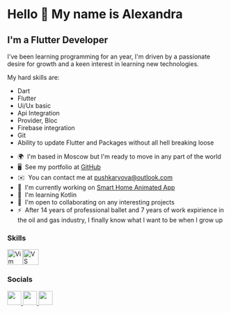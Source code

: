 Hello 👋 My name is Alexandra
==========================

I'm a Flutter Developer
-----------------------

I've been learning programming for an year, I'm driven by a passionate desire for growth and a keen interest in learning new technologies. 

My hard skills are: 
- Dart
- Flutter
- Ui/Ux basic 
- Api Integration
- Provider, Bloc
- Firebase integration
- Git
- Ability to update Flutter and Packages without all hell breaking loose

* 🌍  I'm based in Moscow but I'm ready to move in any part of the world
* 🖥️  See my portfolio at [GitHub](http://https://github.com/Alexaneva?tab=repositories)
* ✉️  You can contact me at [pushkaryova@outlook.com](mailto:pushkaryova@outlook.com)
* 🚀  I'm currently working on [Smart Home Animated App](http://https://github.com/Alexaneva?tab=repositories)
* 🧠  I'm learning Kotlin
* 🤝  I'm open to collaborating on any interesting projects
* ⚡  After 14 years of professional ballet and 7 years of work expirience in the oil and gas industry, I finally know what I want to be when I grow up

### Skills


<p align="left">
<a href="https://www.vim.org/" target="_blank" rel="noreferrer"><img src="https://raw.githubusercontent.com/danielcranney/readme-generator/main/public/icons/skills/vim.svg" width="36" height="36" alt="Vim" /></a><a href="https://code.visualstudio.com/" target="_blank" rel="noreferrer"><img src="https://raw.githubusercontent.com/danielcranney/readme-generator/main/public/icons/skills/visualstudiocode.svg" width="36" height="36" alt="VS Code" /></a>
</p>


### Socials

<p align="left"> <a href="https://www.github.com/Alexaneva" target="_blank" rel="noreferrer"> <picture> <source media="(prefers-color-scheme: dark)" srcset="https://raw.githubusercontent.com/danielcranney/readme-generator/main/public/icons/socials/github-dark.svg" /> <source media="(prefers-color-scheme: light)" srcset="https://raw.githubusercontent.com/danielcranney/readme-generator/main/public/icons/socials/github.svg" /> <img src="https://raw.githubusercontent.com/danielcranney/readme-generator/main/public/icons/socials/github.svg" width="32" height="32" /> </picture> </a> <a href="http://www.instagram.com/sashanev_a" target="_blank" rel="noreferrer"> <picture> <source media="(prefers-color-scheme: dark)" srcset="https://raw.githubusercontent.com/danielcranney/readme-generator/main/public/icons/socials/instagram-dark.svg" /> <source media="(prefers-color-scheme: light)" srcset="https://raw.githubusercontent.com/danielcranney/readme-generator/main/public/icons/socials/instagram.svg" /> <img src="https://raw.githubusercontent.com/danielcranney/readme-generator/main/public/icons/socials/instagram.svg" width="32" height="32" /> </picture> </a> <a href="https://www.linkedin.com/in/alexandra-pushkaryova-9b781a146/" target="_blank" rel="noreferrer"> <picture> <source media="(prefers-color-scheme: dark)" srcset="https://raw.githubusercontent.com/danielcranney/readme-generator/main/public/icons/socials/linkedin-dark.svg" /> <source media="(prefers-color-scheme: light)" srcset="https://raw.githubusercontent.com/danielcranney/readme-generator/main/public/icons/socials/linkedin.svg" /> <img src="https://raw.githubusercontent.com/danielcranney/readme-generator/main/public/icons/socials/linkedin.svg" width="32" height="32" /> </picture> </a></p>
